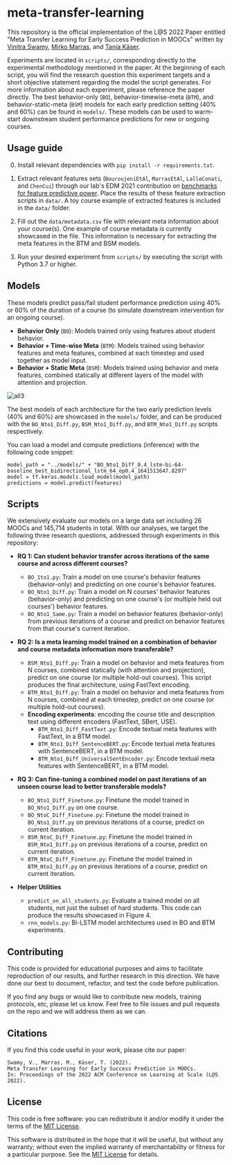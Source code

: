 # meta-transfer-learning
This repository is the official implementation of the L@S 2022 Paper entitled "Meta Transfer Learning for Early Success Prediction in MOOCs" written by [Vinitra Swamy](http://github.com/vinitra), [Mirko Marras](https://www.mirkomarras.com/), and [Tanja Käser](https://people.epfl.ch/tanja.kaeser/?lang=en).

Experiments are located in `scripts/`, corresponding directly to the experimental methodology mentioned in the paper. At the beginning of each script, you will find the research question this experiment targets and a short objective statement regarding the model the script generates. For more information about each experiment, please reference the paper directly. The best behavior-only (`BO`), behavior-timewise-meta (`BTM`), and behavior-static-meta (`BSM`) models for each early prediction setting (40% and 60%) can be found in `models/`. These models can be used to warm-start downstream student performance predictions for new or ongoing courses.

## Usage guide

0. Install relevant dependencies with `pip install -r requirements.txt`.

1. Extract relevant features sets (`BouroujeniEtAl`, `MarrasEtAl`, `LalleConati`, and `ChenCui`) through our lab's EDM 2021 contribution on [benchmarks for feature predictive power](https://github.com/epfl-ml4ed/flipped-classroom). Place the results of these feature extraction scripts in `data/`. A toy course example of extracted features is included in the `data/` folder.

2. Fill out the `data/metadata.csv` file with relevant meta information about your course(s). One example of course metadata is currently showcased in the file. This information is necessary for extracting the meta features in the BTM and BSM models.

3. Run your desired experiment from `scripts/` by executing the script with Python 3.7 or higher.

## Models
These models predict pass/fail student performance prediction using 40% or 60% of the duration of a course (to simulate downstream intervention for an ongoing course).
- **Behavior Only** (`BO`): Models trained only using features about student behavior.
- **Behavior + Time-wise Meta** (`BTM`): Models trained using behavior features and meta features, combined at each timestep and used together as model input.
- **Behavior + Static Meta** (`BSM`): Models trained using behavior and meta features, combined statically at different layers of the model with attention and projection.

![all3](https://user-images.githubusercontent.com/72170466/164514087-fb49c213-8116-4ab6-9215-89d4b4ee052e.png)

The best models of each architecture for the two early prediction levels (40% and 60%) are showcased in the `models/` folder, and can be produced with the `BO_Nto1_Diff.py`, `BSM_Nto1_Diff.py`, and `BTM_Nto1_Diff.py` scripts respectively.

You can load a model and compute predictions (inference) with the following code snippet:
```
model_path = "../models/" + "BO_Nto1_Diff_0.4_lstm-bi-64-baseline_best_bidirectional_lstm_64_ep0.4_1641513647.8297"
model = tf.keras.models.load_model(model_path)
predictions = model.predict(features)
```

## Scripts
We extensively evaluate our models on a large data set including 26 MOOCs and 145,714 students in total. With our analyses, we target the following three research questions, addressed through experiments in this repository:

- **RQ 1: Can student behavior transfer across iterations of the same course and across different courses?**
  - `BO_1to1.py`: Train a model on one course's behavior features (behavior-only) and predicting on one course's behavior features.
  - `BO_Nto1_Diff.py`: Train a model on N courses' behavior features (behavior-only) and predicting on one course's (or multiple held out courses') behavior features.
  - `BO_Nto1_Same.py`: Train a model on behavior features (behavior-only) from previous iterations of a course and predict on behavior features from that course's current iteration.

- **RQ 2: Is a meta learning model trained on a combination of behavior and course metadata information more transferable?**
  - `BSM_Nto1_Diff.py`: Train a model on behavior and meta features from N courses, combined statically (with attention and projection), predict on one course (or multiple hold-out courses). This script produces the final architecture, using FastText encoding.
  - `BTM_Nto1_Diff.py`: Train a model on behavior and meta features from N courses, combined at each timestep, predict on one course (or multiple hold-out courses). 
  - **Encoding experiments**: encoding the course title and description text using different encoders (FastText, SBert, USE).  
    - `BTM_Nto1_Diff_FastText.py`: Encode textual meta features with FastText, in a BTM model.
    - `BTM_Nto1_Diff_SentenceBERT.py`: Encode textual meta features with SentenceBERT, in a BTM model.
    - `BTM_Nto1_Diff_UniversalSentEncoder.py`: Encode textual meta features with SentenceBERT, in a BTM model.

- **RQ 3: Can fine-tuning a combined model on past iterations of an unseen course lead to better transferable models?**
  - `BO_Nto1_Diff_Finetune.py`: Finetune the model trained in `BO_Nto1_Diff.py` on one course.
  - `BO_NtoC_Diff_Finetune.py`: Finetune the model trained in `BO_Nto1_Diff.py` on previous iterations of a course, predict on current iteration.
  - `BSM_NtoC_Diff_Finetune.py`: Finetune the model trained in `BSM_Nto1_Diff.py` on previous iterations of a course, predict on current iteration.
  - `BTM_NtoC_Diff_Finetune.py`: Finetune the model trained in `BTM_Nto1_Diff.py` on previous iterations of a course, predict on current iteration.

- **Helper Utilities**
  - `predict_on_all_students.py`: Evaluate a trained model on all students, not just the subset of hard students. This code can produce the results showcased in Figure 4.
  - `rnn_models.py`: Bi-LSTM model architectures used in BO and BTM experiments.

## Contributing 

This code is provided for educational purposes and aims to facilitate reproduction of our results, and further research 
in this direction. We have done our best to document, refactor, and test the code before publication.

If you find any bugs or would like to contribute new models, training protocols, etc, please let us know. Feel free to file issues and pull requests on the repo and we will address them as we can.

## Citations
If you find this code useful in your work, please cite our paper:

```
Swamy, V., Marras, M., Käser, T. (2022). 
Meta Transfer Learning for Early Success Prediction in MOOCs. 
In: Proceedings of the 2022 ACM Conference on Learning at Scale (L@S 2022). 
```

## License
This code is free software: you can redistribute it and/or modify it under the terms of the [MIT License](LICENSE).

This software is distributed in the hope that it will be useful, but without any warranty; without even the implied warranty of merchantability or fitness for a particular purpose. See the [MIT License](LICENSE) for details.
